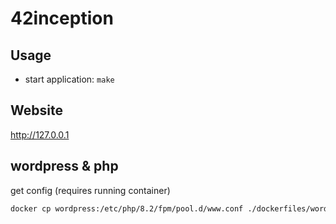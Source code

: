 # 42inception
## Usage
- start application: ```make```
## Website
http://127.0.0.1

## wordpress & php
get config (requires running container)
```bash
docker cp wordpress:/etc/php/8.2/fpm/pool.d/www.conf ./dockerfiles/wordpress/.
```
